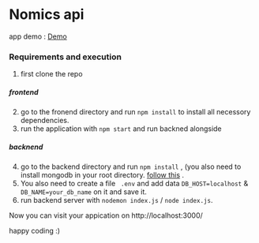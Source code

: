 # Nomics api

app demo : <a href="http://13.234.154.77:5002/" >Demo</a>

### Requirements and execution
1. first clone the repo<br/>
##### frontend
2. go to the fronend directory and run `npm install` to install all necessory dependencies. <br/>
3. run the application with `npm start` and run backned alongside

##### backnend
4. go to the backend directory and run `npm install` , (you also need to install mongodb in your root directory. <a href="https://docs.mongodb.com/manual/tutorial/install-mongodb-on-ubuntu/" >follow this</a> .<br/>
5. You also need to create a file ` .env` and add data `DB_HOST=localhost` & `DB_NAME=your_db_name` on it and save it.
6. run backend server with `nodemon index.js` / `node index.js`.

Now you can visit your appication on http://localhost:3000/

happy coding :)
